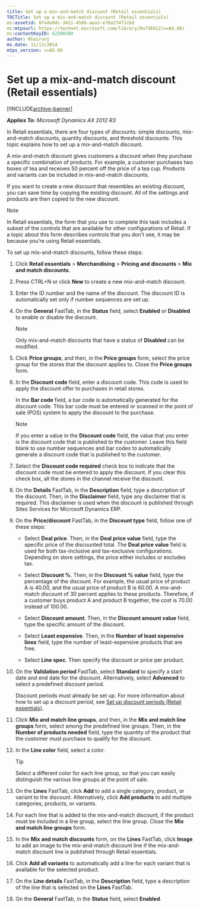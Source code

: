 ```yaml
---
title: Set up a mix-and-match discount (Retail essentials)
TOCTitle: Set up a mix-and-match discount (Retail essentials)
ms:assetid: 87ada9dc-3411-4566-aea3-e78a27471cbd
ms:mtpsurl: https://technet.microsoft.com/library/Dn736912(v=AX.60)
ms:contentKeyID: 62200389
author: Khairunj
ms.date: 11/13/2014
mtps_version: v=AX.60
---
```


# Set up a mix-and-match discount (Retail essentials) 


[!INCLUDE[archive-banner](includes/archive-banner.md)]


_**Applies To:** Microsoft Dynamics AX 2012 R3_

In Retail essentials, there are four types of discounts: simple discounts, mix-and-match discounts, quantity discounts, and threshold discounts. This topic explains how to set up a mix-and-match discount.

A mix-and-match discount gives customers a discount when they purchase a specific combination of products. For example, a customer purchases two boxes of tea and receives 50 percent off the price of a tea cup. Products and variants can be included in mix-and-match discounts.

If you want to create a new discount that resembles an existing discount, you can save time by copying the existing discount. All of the settings and products are then copied to the new discount.


> [!NOTE]
> <P>In Retail essentials, the form that you use to complete this task includes a subset of the controls that are available for other configurations of Retail. If a topic about this form describes controls that you don't see, it may be because you’re using Retail essentials.</P>



To set up mix-and-match discounts, follow these steps:

1.  Click **Retail essentials** \> **Merchandising** \> **Pricing and discounts** \> **Mix and match discounts**.

2.  Press CTRL+N or click **New** to create a new mix-and-match discount.

3.  Enter the ID number and the name of the discount. The discount ID is automatically set only if number sequences are set up.

4.  On the **General** FastTab, in the **Status** field, select **Enabled** or **Disabled** to enable or disable the discount.
    

    > [!NOTE]
    > <P>Only mix-and-match discounts that have a status of <STRONG>Disabled</STRONG> can be modified.</P>



5.  Click **Price groups**, and then, in the **Price groups** form, select the price group for the stores that the discount applies to. Close the **Price groups** form.

6.  In the **Discount code** field, enter a discount code. This code is used to apply the discount offer to purchases in retail stores.
    
    In the **Bar code** field, a bar code is automatically generated for the discount code. This bar code must be entered or scanned in the point of sale (POS) system to apply the discount to the purchase.
    

    > [!NOTE]
    > <P>If you enter a value in the <STRONG>Discount code</STRONG> field, the value that you enter is the discount code that is published to the customer. Leave this field blank to use number sequences and bar codes to automatically generate a discount code that is published to the customer.</P>



7.  Select the **Discount code required** check box to indicate that the discount code must be entered to apply the discount. If you clear this check box, all the stores in the channel receive the discount.

8.  On the **Details** FastTab, in the **Description** field, type a description of the discount. Then, in the **Disclaimer** field, type any disclaimer that is required. This disclaimer is used when the discount is published through Sites Services for Microsoft Dynamics ERP.

9.  On the **Price/discount** FastTab, in the **Discount type** field, follow one of these steps:
    
      - Select **Deal price**. Then, in the **Deal price value** field, type the specific price of the discounted total. The **Deal price value** field is used for both tax-inclusive and tax-exclusive configurations. Depending on store settings, the price either includes or excludes tax.
    
      - Select **Discount %**. Then, in the **Discount % value** field, type the percentage of the discount. For example, the usual price of product A is 40.00, and the usual price of product B is 60.00. A mix-and-match discount of 30 percent applies to these products. Therefore, if a customer buys product A and product B together, the cost is 70.00 instead of 100.00.
    
      - Select **Discount amount**. Then, in the **Discount amount value** field, type the specific amount of the discount.
    
      - Select **Least expensive**. Then, in the **Number of least expensive lines** field, type the number of least-expensive products that are free.
    
      - Select **Line spec**. Then specify the discount or price per product.

10. On the **Validation period** FastTab, select **Standard** to specify a start date and end date for the discount. Alternatively, select **Advanced** to select a predefined discount period.
    
    Discount periods must already be set up. For more information about how to set up a discount period, see [Set up discount periods (Retail essentials)](set-up-discount-periods-retail-essentials.md).

11. Click **Mix and match line groups**, and then, in the **Mix and match line groups** form, select among the predefined line groups. Then, in the **Number of products needed** field, type the quantity of the product that the customer must purchase to qualify for the discount.

12. In the **Line color** field, select a color.
    

    > [!TIP]
    > <P>Select a different color for each line group, so that you can easily distinguish the various line groups at the point of sale.</P>



13. On the **Lines** FastTab, click **Add** to add a single category, product, or variant to the discount. Alternatively, click **Add products** to add multiple categories, products, or variants.

14. For each line that is added to the mix-and-match discount, if the product must be included in a line group, select the line group. Close the **Mix and match line groups** form.

15. In the **Mix and match discounts** form, on the **Lines** FastTab, click **Image** to add an image to the mix-and-match discount line if the mix-and-match discount line is published through Retail essentials.

16. Click **Add all variants** to automatically add a line for each variant that is available for the selected product.

17. On the **Line details** FastTab, in the **Description** field, type a description of the line that is selected on the **Lines** FastTab.

18. On the **General** FastTab, in the **Status** field, select **Enabled**.

  


